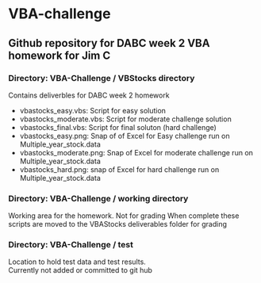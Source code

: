 # VBA-challenge

## Github repository for DABC week 2 VBA homework for Jim C

### Directory: VBA-Challenge / VBStocks directory

Contains deliverbles for DABC week 2 homework

* vbastocks_easy.vbs:  Script for easy solution
* vbastocks_moderate.vbs: Script for moderate challenge solution
* vbastocks_final.vbs:  Script for final soluton (hard challenge)
* vbastocks_easy.png:  Snap of of Excel for Easy challenge run on Multiple_year_stock.data
* vbastocks_moderate.png:  Snap of Excel for moderate challenge run on Multiple_year_stock.data
* vbastocks_hard.png:  snap of Excel for hard challenge run on Multiple_year_stock.data

### Directory: VBA-Challenge / working directory

Working area for the homework.  Not for grading
When complete these scripts are moved to the VBAStocks deliverables folder for grading

### Directory: VBA-Challenge / test

Location to hold test data and test results.  
Currently not added or committed to git hub
